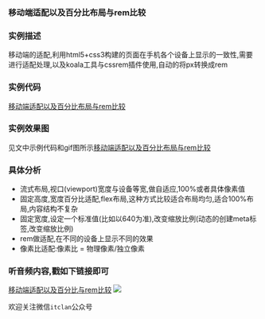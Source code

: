 ### 移动端适配以及百分比布局与rem比较

### 实例描述
移动端的适配,利用html5+css3构建的页面在手机各个设备上显示的一致性,需要进行适配处理,以及koala工具与cssrem插件使用,自动的将px转换成rem

### 实例代码
[移动端适配以及百分比布局与rem比较](移动端适配以及百分比布局与rem比较/移动端适配以及百分比布局与rem比较.md)

### 实例效果图
见文中示例代码和gif图所示[移动端适配以及百分比布局与rem比较](移动端适配以及百分比布局与rem比较/移动端适配以及百分比布局与rem比较.md)

### 具体分析
* 流式布局,视口(viewport)宽度与设备等宽,做自适应,100%或者具体像素值
* 固定高度,宽度百分比适配,flex布局,这种方式比较适合布局均匀,适合100%布局,内容结构不复杂
* 固定宽度,设定一个标准值(比如以640为准),改变缩放比例(动态的创建meta标签,改变缩放比例)
* rem做适配,在不同的设备上显示不同的效果
* 像素比适配:像素比 = 物理像素/独立像素

### 听音频内容,戳如下链接即可
[移动端适配以及百分比与rem比较](http://m.ximalaya.com/77269469/sound/41911635)
![](http://i.imgur.com/UPYiZ2i.jpg)

欢迎关注微信`itclan`公众号
